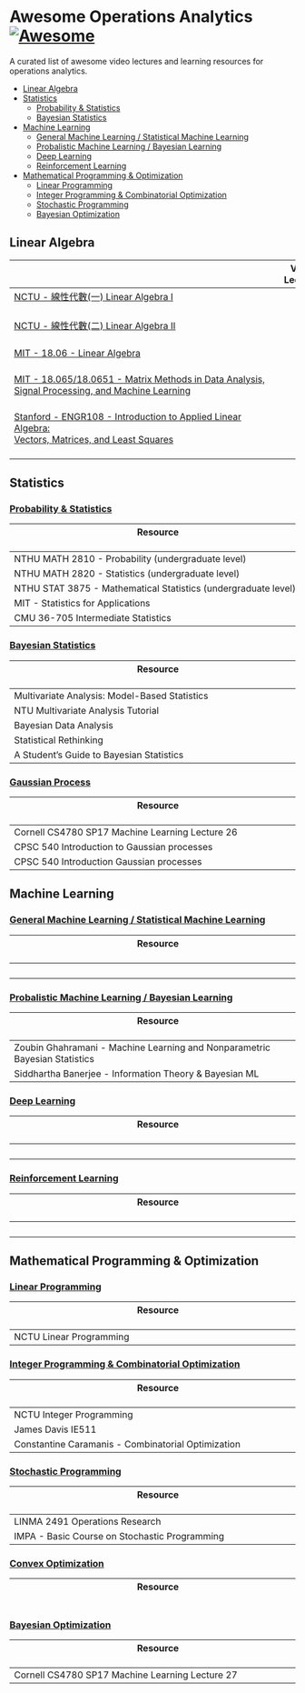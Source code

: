 # Awesome Operations Analytics [![Awesome](https://cdn.rawgit.com/sindresorhus/awesome/d7305f38d29fed78fa85652e3a63e154dd8e8829/media/badge.svg)](https://github.com/sindresorhus/awesome)

A curated list of awesome video lectures and learning resources for operations analytics.


* [Linear Algebra](#linear-algebra)
* [Statistics](#statistics)
  * [Probability & Statistics](#probability--statistics)
  * [Bayesian Statistics](#bayesian-statistics)
* [Machine Learning](#machine-learning)
  * [General Machine Learning / Statistical Machine Learning](#general-machine-learning--statistical-machine-learning) 
  * [Probalistic Machine Learning / Bayesian Learning](#probalistic-machine-learning--bayesian-learning)
  * [Deep Learning](#deep-learning)
  * [Reinforcement Learning](#reinforcement-learning)
* [Mathematical Programming & Optimization](#mathematical-programming--optimization)
  *  [Linear Programming](#linear-programming)
  *  [Integer Programming & Combinatorial Optimization](#integer-programming--combinatorial-optimization)
  *  [Stochastic Programming](#stochastic-programming)
  *  [Bayesian Optimization](#bayesian-optimization)

## Linear Algebra

|&nbsp;&nbsp;&nbsp;&nbsp;&nbsp;&nbsp;&nbsp;&nbsp;&nbsp;&nbsp;&nbsp;&nbsp;&nbsp;&nbsp;&nbsp;&nbsp;&nbsp;&nbsp;&nbsp;&nbsp;&nbsp;&nbsp;&nbsp;&nbsp;&nbsp;&nbsp;&nbsp;&nbsp;&nbsp;&nbsp;&nbsp;&nbsp;&nbsp;&nbsp;&nbsp;&nbsp;&nbsp;&nbsp;&nbsp;&nbsp;&nbsp;&nbsp;&nbsp;&nbsp;&nbsp;&nbsp;&nbsp;&nbsp;&nbsp;&nbsp;&nbsp;&nbsp;&nbsp;&nbsp;&nbsp;&nbsp;&nbsp;&nbsp;&nbsp;&nbsp;&nbsp;&nbsp;&nbsp;&nbsp;&nbsp;&nbsp;&nbsp;&nbsp;&nbsp;&nbsp;&nbsp;&nbsp;&nbsp;&nbsp;&nbsp;&nbsp;&nbsp;&nbsp;&nbsp;&nbsp;&nbsp;&nbsp;&nbsp;&nbsp;&nbsp;&nbsp;&nbsp;&nbsp;&nbsp;&nbsp;&nbsp;&nbsp;&nbsp;&nbsp;&nbsp;&nbsp;&nbsp;&nbsp;&nbsp;&nbsp;&nbsp;&nbsp;&nbsp;&nbsp;&nbsp;&nbsp;&nbsp;| Video Lectures | Lecture Notes | Book   |
| ---      | :---:          | :---:         | :---:  | 
| [NCTU - 線性代數(一) Linear Algebra I](https://ocw.nctu.edu.tw/course_detail.php?bgid=1&gid=1&nid=271&page=3)  <br> <img src="https://img.shields.io/static/v1?label=Instrutor&message=%E8%8E%8A%E9%87%8D&color=red&style=flat-square&labelColor=lightgrey" height="17"> <img src="https://img.shields.io/static/v1?label=lang&message=zh-TW&color=brightgreen&style=flat-square&labelColor=lightgrey" height="17">| [:movie_camera:](https://www.youtube.com/playlist?list=PLj6E8qlqmkFtjxknKFtdxc1_SxNBXgpbo) |
| [NCTU - 線性代數(二) Linear Algebra II](https://ocw.nctu.edu.tw/course_detail.php?bgid=1&gid=1&nid=361&page=3)<br> <img src="https://img.shields.io/static/v1?label=Instrutor&message=%E8%8E%8A%E9%87%8D&color=red&style=flat-square&labelColor=lightgrey" height="17"> <img src="https://img.shields.io/static/v1?label=lang&message=zh-TW&color=brightgreen&style=flat-square&labelColor=lightgrey" height="17"> | [:movie_camera:](https://www.youtube.com/playlist?list=PLj6E8qlqmkFsU6_lxu7soHGgI30IdpA7F) |
| [MIT - 18.06 - Linear Algebra](https://ocw.mit.edu/courses/mathematics/18-06sc-linear-algebra-fall-2011/index.htm#) <br> <img src="https://img.shields.io/static/v1?label=Instrutor&message=Gilbert%20Strang&color=red&style=flat-square&labelColor=lightgrey" height="16"> <img src="https://img.shields.io/static/v1?label=lang&message=EN&color=brightgreen&style=flat-square&labelColor=lightgrey" height="16"> |[:movie_camera:](https://ocw.mit.edu/courses/mathematics/18-06-linear-algebra-spring-2010/video-lectures/) |
| [MIT - 18.065/18.0651 - Matrix Methods in Data Analysis,<br>Signal Processing, and Machine Learning](https://ocw.mit.edu/courses/mathematics/18-065-matrix-methods-in-data-analysis-signal-processing-and-machine-learning-spring-2018/index.htm) <br> <img src="https://img.shields.io/static/v1?label=Instrutor&message=Gilbert%20Strang&color=red&style=flat-square&labelColor=lightgrey" height="16"> <img src="https://img.shields.io/static/v1?label=lang&message=EN&color=brightgreen&style=flat-square&labelColor=lightgrey" height="16">| [:movie_camera:](https://ocw.mit.edu/courses/mathematics/18-065-matrix-methods-in-data-analysis-signal-processing-and-machine-learning-spring-2018/video-lectures/) | [:memo:](https://ocw.mit.edu/courses/mathematics/18-065-matrix-methods-in-data-analysis-signal-processing-and-machine-learning-spring-2018/assignments/) |  
| [Stanford - ENGR108 - Introduction to Applied Linear Algebra: <br> Vectors, Matrices, and Least Squares](https://web.stanford.edu/~boyd/vmls/)<br> <img src="https://img.shields.io/static/v1?label=Instrutor&message=Stephen%20Boyd&color=red&style=flat-square&labelColor=lightgrey" height="16"> <img src="https://img.shields.io/static/v1?label=lang&message=EN&color=brightgreen&style=flat-square&labelColor=lightgrey" height="16">| [:movie_camera:](https://www.youtube.com/playlist?list=PLoROMvodv4rMz-WbFQtNUsUElIh2cPmN9) | |[:book:](https://web.stanford.edu/~boyd/vmls/vmls.pdf)|


## Statistics

### [Probability & Statistics]()
| Resource &nbsp;&nbsp;&nbsp;&nbsp;&nbsp;&nbsp;&nbsp;&nbsp;&nbsp;&nbsp;&nbsp;&nbsp;&nbsp;&nbsp;&nbsp;&nbsp;&nbsp;&nbsp;&nbsp;&nbsp;&nbsp;&nbsp;&nbsp;&nbsp;&nbsp;&nbsp;&nbsp;&nbsp;&nbsp;&nbsp;&nbsp;&nbsp;&nbsp;&nbsp;&nbsp;&nbsp;&nbsp;&nbsp;&nbsp;&nbsp;&nbsp;&nbsp;&nbsp;&nbsp;&nbsp;&nbsp;&nbsp;&nbsp;&nbsp;&nbsp;&nbsp;&nbsp;&nbsp;&nbsp;&nbsp;&nbsp;&nbsp;&nbsp;&nbsp;&nbsp;&nbsp;&nbsp;&nbsp;&nbsp;&nbsp;&nbsp;&nbsp;&nbsp;&nbsp;&nbsp;&nbsp;&nbsp;&nbsp;&nbsp;&nbsp;&nbsp;&nbsp;&nbsp;&nbsp;&nbsp;&nbsp;&nbsp;&nbsp;&nbsp;&nbsp;&nbsp;&nbsp;&nbsp;&nbsp;&nbsp;&nbsp;&nbsp;&nbsp;&nbsp;&nbsp;&nbsp;&nbsp;&nbsp;&nbsp;&nbsp;&nbsp;&nbsp;&nbsp;&nbsp;&nbsp;&nbsp;&nbsp;&nbsp;&nbsp;&nbsp;&nbsp;&nbsp;&nbsp;&nbsp;&nbsp;&nbsp;&nbsp;&nbsp;| Video | Lecture Notes | Book   | Website |
| ---      | :---:          | :---:         | :---:  | :---:   |
| NTHU MATH 2810 - Probability (undergraduate level) | [:movie_camera:](http://www.stat.nthu.edu.tw/~swcheng/Teaching/math2810/index.php) | [:memo:](http://www.stat.nthu.edu.tw/~swcheng/Teaching/math2810/index.php) | |[:link:](http://www.stat.nthu.edu.tw/~swcheng/Teaching/math2810/index.php)
| NTHU MATH 2820 - Statistics (undergraduate level) | [:movie_camera:](http://www.stat.nthu.edu.tw/~swcheng/Teaching/math2820/index.php) | [:memo:](http://www.stat.nthu.edu.tw/~swcheng/Teaching/math2820/index.php) | | [:link:](http://www.stat.nthu.edu.tw/~swcheng/Teaching/math2820/index.php)
| NTHU STAT 3875 - Mathematical Statistics (undergraduate level) | [:movie_camera:](http://www.stat.nthu.edu.tw/~swcheng/Teaching/stat3875/index.php) | [:memo:](http://www.stat.nthu.edu.tw/~swcheng/Teaching/stat3875/index.php) | | [:link:](http://www.stat.nthu.edu.tw/~swcheng/Teaching/stat3875/index.php)
| MIT - Statistics for Applications | [:movie_camera:](https://ocw.mit.edu/courses/mathematics/18-650-statistics-for-applications-fall-2016/lecture-videos/) | [:memo:](https://ocw.mit.edu/courses/mathematics/18-650-statistics-for-applications-fall-2016/lecture-slides) | |[:link:](https://ocw.mit.edu/courses/mathematics/18-650-statistics-for-applications-fall-2016/index.htm)|
| CMU 36-705 Intermediate Statistics | [:movie_camera:](https://www.youtube.com/playlist?list=PLJPW8OTey_OZk6K_9QLpguoPg_Ip3GkW_) | [:memo:](http://www.stat.cmu.edu/~larry/=stat705/) | [:book:](https://github.com/thefuryelement/Readers-Solitude/raw/master/All%20Of%20Statistics%20-%20Larry%20Wasserman.pdf) | [:link:](http://www.stat.cmu.edu/~larry/=stat705/)

### [Bayesian Statistics]()
| Resource &nbsp;&nbsp;&nbsp;&nbsp;&nbsp;&nbsp;&nbsp;&nbsp;&nbsp;&nbsp;&nbsp;&nbsp;&nbsp;&nbsp;&nbsp;&nbsp;&nbsp;&nbsp;&nbsp;&nbsp;&nbsp;&nbsp;&nbsp;&nbsp;&nbsp;&nbsp;&nbsp;&nbsp;&nbsp;&nbsp;&nbsp;&nbsp;&nbsp;&nbsp;&nbsp;&nbsp;&nbsp;&nbsp;&nbsp;&nbsp;&nbsp;&nbsp;&nbsp;&nbsp;&nbsp;&nbsp;&nbsp;&nbsp;&nbsp;&nbsp;&nbsp;&nbsp;&nbsp;&nbsp;&nbsp;&nbsp;&nbsp;&nbsp;&nbsp;&nbsp;&nbsp;&nbsp;&nbsp;&nbsp;&nbsp;&nbsp;&nbsp;&nbsp;&nbsp;&nbsp;&nbsp;&nbsp;&nbsp;&nbsp;&nbsp;&nbsp;&nbsp;&nbsp;&nbsp;&nbsp;&nbsp;&nbsp;&nbsp;&nbsp;&nbsp;&nbsp;&nbsp;&nbsp;&nbsp;&nbsp;&nbsp;&nbsp;&nbsp;&nbsp;&nbsp;&nbsp;&nbsp;&nbsp;&nbsp;&nbsp;&nbsp;&nbsp;&nbsp;&nbsp;&nbsp;&nbsp;&nbsp;&nbsp;&nbsp;&nbsp;&nbsp;&nbsp;&nbsp;&nbsp;&nbsp;&nbsp;&nbsp;&nbsp;| Video | Lecture Notes | Book   | Website |
| ---      | :---:   | :---:       | :---: | :---:   |
| Multivariate Analysis: Model-Based Statistics | [:movie_camera:](https://www.youtube.com/playlist?list=PLKBC9odgDUw5NYjpKbIq0U-Vbg_JCsx4U)|
| NTU Multivariate Analysis Tutorial | [:movie_camera:](https://www.youtube.com/playlist?list=PL-QkhjfYf9S2ryHzWj6uHisRYHsHjt1sm&ab_channel=%E9%BB%83%E7%90%AE%E4%BB%81)|
| Bayesian Data Analysis | [:movie_camera:](https://www.youtube.com/playlist?list=PLBqnAso5Dy7O0IVoVn2b-WtetXQk5CDk6) | [:memo:](https://avehtari.github.io/BDA_course_Aalto/chapter_notes/BDA_notes.pdf) | [:book:](https://statisticalsupportandresearch.files.wordpress.com/2017/11/bayesian_data_analysis.pdf) | [:link:](https://avehtari.github.io/BDA_course_Aalto/gsu2021.html) |
| Statistical Rethinking |[:movie_camera:](https://www.youtube.com/playlist?list=PLDcUM9US4XdNM4Edgs7weiyIguLSToZRI)| [:memo:](https://github.com/rmcelreath/stat_rethinking_2020)|[:book:](https://github.com/Booleans/statistical-rethinking/raw/master/Statistical%20Rethinking%202nd%20Edition.pdf)|[:link:](http://xcelab.net/rm/statistical-rethinking/)|
| A Student’s Guide to Bayesian Statistics | [:movie_camera:](https://www.youtube.com/playlist?list=PLwJRxp3blEvZ8AKMXOy0fc0cqT61GsKCG) | | [:book:](https://dokumen.pub/download/a-students-guide-to-bayesian-statistics-2017942214-9781473916357-9781473916364.html)


### [Gaussian Process]()
| Resource &nbsp;&nbsp;&nbsp;&nbsp;&nbsp;&nbsp;&nbsp;&nbsp;&nbsp;&nbsp;&nbsp;&nbsp;&nbsp;&nbsp;&nbsp;&nbsp;&nbsp;&nbsp;&nbsp;&nbsp;&nbsp;&nbsp;&nbsp;&nbsp;&nbsp;&nbsp;&nbsp;&nbsp;&nbsp;&nbsp;&nbsp;&nbsp;&nbsp;&nbsp;&nbsp;&nbsp;&nbsp;&nbsp;&nbsp;&nbsp;&nbsp;&nbsp;&nbsp;&nbsp;&nbsp;&nbsp;&nbsp;&nbsp;&nbsp;&nbsp;&nbsp;&nbsp;&nbsp;&nbsp;&nbsp;&nbsp;&nbsp;&nbsp;&nbsp;&nbsp;&nbsp;&nbsp;&nbsp;&nbsp;&nbsp;&nbsp;&nbsp;&nbsp;&nbsp;&nbsp;&nbsp;&nbsp;&nbsp;&nbsp;&nbsp;&nbsp;&nbsp;&nbsp;&nbsp;&nbsp;&nbsp;&nbsp;&nbsp;&nbsp;&nbsp;&nbsp;&nbsp;&nbsp;&nbsp;&nbsp;&nbsp;&nbsp;&nbsp;&nbsp;&nbsp;&nbsp;&nbsp;&nbsp;&nbsp;&nbsp;&nbsp;&nbsp;&nbsp;&nbsp;&nbsp;&nbsp;&nbsp;&nbsp;&nbsp;&nbsp;&nbsp;&nbsp;&nbsp;&nbsp;&nbsp;&nbsp;&nbsp;&nbsp;| Video | Lecture Notes | Book   | Website |
| ---      | :---:   | :---:       | :---: | :---:   |
| Cornell CS4780 SP17 Machine Learning Lecture 26 | [:movie_camera:](https://www.youtube.com/watch?v=R-NUdqxKjos&t=1416s) | [:memo:](http://www.cs.cornell.edu/courses/cs4780/2018fa/lectures/lecturenote15.html) | [:book:](http://www.gaussianprocess.org/gpml/chapters/RW2.pdf)
| CPSC 540 Introduction to Gaussian processes |  [:movie_camera:](https://www.youtube.com/watch?v=4vGiHC35j9s) | [:memo:](https://www.cs.ubc.ca/~nando/540-2013/lectures/l6.pdf)
| CPSC 540 Introduction Gaussian processes |  [:movie_camera:](https://www.youtube.com/watch?v=MfHKW5z-OOA&t=2857s) | [:memo:](https://www.cs.ubc.ca/~nando/540-2013/lectures/l6.pdf)


## Machine Learning

 
### [General Machine Learning / Statistical Machine Learning]()
| Resource &nbsp;&nbsp;&nbsp;&nbsp;&nbsp;&nbsp;&nbsp;&nbsp;&nbsp;&nbsp;&nbsp;&nbsp;&nbsp;&nbsp;&nbsp;&nbsp;&nbsp;&nbsp;&nbsp;&nbsp;&nbsp;&nbsp;&nbsp;&nbsp;&nbsp;&nbsp;&nbsp;&nbsp;&nbsp;&nbsp;&nbsp;&nbsp;&nbsp;&nbsp;&nbsp;&nbsp;&nbsp;&nbsp;&nbsp;&nbsp;&nbsp;&nbsp;&nbsp;&nbsp;&nbsp;&nbsp;&nbsp;&nbsp;&nbsp;&nbsp;&nbsp;&nbsp;&nbsp;&nbsp;&nbsp;&nbsp;&nbsp;&nbsp;&nbsp;&nbsp;&nbsp;&nbsp;&nbsp;&nbsp;&nbsp;&nbsp;&nbsp;&nbsp;&nbsp;&nbsp;&nbsp;&nbsp;&nbsp;&nbsp;&nbsp;&nbsp;&nbsp;&nbsp;&nbsp;&nbsp;&nbsp;&nbsp;&nbsp;&nbsp;&nbsp;&nbsp;&nbsp;&nbsp;&nbsp;&nbsp;&nbsp;&nbsp;&nbsp;&nbsp;&nbsp;&nbsp;&nbsp;&nbsp;&nbsp;&nbsp;&nbsp;&nbsp;&nbsp;&nbsp;&nbsp;&nbsp;&nbsp;&nbsp;&nbsp;&nbsp;&nbsp;&nbsp;&nbsp;&nbsp;&nbsp;&nbsp;&nbsp;&nbsp;| Video | Lecture Notes | Book   | Website |
| ---      | :---:          | :---:         | :---:  | :---:   |
|          | :movie_camera: | :memo:        | :book: | :link:  |


### [Probalistic Machine Learning / Bayesian Learning]()
| Resource &nbsp;&nbsp;&nbsp;&nbsp;&nbsp;&nbsp;&nbsp;&nbsp;&nbsp;&nbsp;&nbsp;&nbsp;&nbsp;&nbsp;&nbsp;&nbsp;&nbsp;&nbsp;&nbsp;&nbsp;&nbsp;&nbsp;&nbsp;&nbsp;&nbsp;&nbsp;&nbsp;&nbsp;&nbsp;&nbsp;&nbsp;&nbsp;&nbsp;&nbsp;&nbsp;&nbsp;&nbsp;&nbsp;&nbsp;&nbsp;&nbsp;&nbsp;&nbsp;&nbsp;&nbsp;&nbsp;&nbsp;&nbsp;&nbsp;&nbsp;&nbsp;&nbsp;&nbsp;&nbsp;&nbsp;&nbsp;&nbsp;&nbsp;&nbsp;&nbsp;&nbsp;&nbsp;&nbsp;&nbsp;&nbsp;&nbsp;&nbsp;&nbsp;&nbsp;&nbsp;&nbsp;&nbsp;&nbsp;&nbsp;&nbsp;&nbsp;&nbsp;&nbsp;&nbsp;&nbsp;&nbsp;&nbsp;&nbsp;&nbsp;&nbsp;&nbsp;&nbsp;&nbsp;&nbsp;&nbsp;&nbsp;&nbsp;&nbsp;&nbsp;&nbsp;&nbsp;&nbsp;&nbsp;&nbsp;&nbsp;&nbsp;&nbsp;&nbsp;&nbsp;&nbsp;&nbsp;&nbsp;&nbsp;&nbsp;&nbsp;&nbsp;&nbsp;&nbsp;&nbsp;&nbsp;&nbsp;&nbsp;&nbsp;| Video | Lecture Notes | Book   | Website |
| ---      | :---:   | :---:       | :---: | :---:   |
|Zoubin Ghahramani - Machine Learning and Nonparametric Bayesian Statistics|  [:movie_camera:](https://www.youtube.com/watch?v=5KdWhDpeQvU&t=1402s&ab_channel=TelewizjaStudenckaPolitechnikiWroc%C5%82awskiejSTYK) |  |  | [:link:](https://www.ii.pwr.edu.pl/~gonczarek/zoubin.html)
|Siddhartha Banerjee - Information Theory & Bayesian ML| | | | [:link:](https://people.orie.cornell.edu/sbanerjee/courses/orie4742s21/)

### [Deep Learning]()
| Resource &nbsp;&nbsp;&nbsp;&nbsp;&nbsp;&nbsp;&nbsp;&nbsp;&nbsp;&nbsp;&nbsp;&nbsp;&nbsp;&nbsp;&nbsp;&nbsp;&nbsp;&nbsp;&nbsp;&nbsp;&nbsp;&nbsp;&nbsp;&nbsp;&nbsp;&nbsp;&nbsp;&nbsp;&nbsp;&nbsp;&nbsp;&nbsp;&nbsp;&nbsp;&nbsp;&nbsp;&nbsp;&nbsp;&nbsp;&nbsp;&nbsp;&nbsp;&nbsp;&nbsp;&nbsp;&nbsp;&nbsp;&nbsp;&nbsp;&nbsp;&nbsp;&nbsp;&nbsp;&nbsp;&nbsp;&nbsp;&nbsp;&nbsp;&nbsp;&nbsp;&nbsp;&nbsp;&nbsp;&nbsp;&nbsp;&nbsp;&nbsp;&nbsp;&nbsp;&nbsp;&nbsp;&nbsp;&nbsp;&nbsp;&nbsp;&nbsp;&nbsp;&nbsp;&nbsp;&nbsp;&nbsp;&nbsp;&nbsp;&nbsp;&nbsp;&nbsp;&nbsp;&nbsp;&nbsp;&nbsp;&nbsp;&nbsp;&nbsp;&nbsp;&nbsp;&nbsp;&nbsp;&nbsp;&nbsp;&nbsp;&nbsp;&nbsp;&nbsp;&nbsp;&nbsp;&nbsp;&nbsp;&nbsp;&nbsp;&nbsp;&nbsp;&nbsp;&nbsp;&nbsp;&nbsp;&nbsp;&nbsp;&nbsp;| Video | Lecture Notes | Book   | Website |
| ---      | :---:          | :---:         | :---:  | :---:   |
|          | :movie_camera: | :memo:        | :book: | :link:  |

### [Reinforcement Learning]()
| Resource &nbsp;&nbsp;&nbsp;&nbsp;&nbsp;&nbsp;&nbsp;&nbsp;&nbsp;&nbsp;&nbsp;&nbsp;&nbsp;&nbsp;&nbsp;&nbsp;&nbsp;&nbsp;&nbsp;&nbsp;&nbsp;&nbsp;&nbsp;&nbsp;&nbsp;&nbsp;&nbsp;&nbsp;&nbsp;&nbsp;&nbsp;&nbsp;&nbsp;&nbsp;&nbsp;&nbsp;&nbsp;&nbsp;&nbsp;&nbsp;&nbsp;&nbsp;&nbsp;&nbsp;&nbsp;&nbsp;&nbsp;&nbsp;&nbsp;&nbsp;&nbsp;&nbsp;&nbsp;&nbsp;&nbsp;&nbsp;&nbsp;&nbsp;&nbsp;&nbsp;&nbsp;&nbsp;&nbsp;&nbsp;&nbsp;&nbsp;&nbsp;&nbsp;&nbsp;&nbsp;&nbsp;&nbsp;&nbsp;&nbsp;&nbsp;&nbsp;&nbsp;&nbsp;&nbsp;&nbsp;&nbsp;&nbsp;&nbsp;&nbsp;&nbsp;&nbsp;&nbsp;&nbsp;&nbsp;&nbsp;&nbsp;&nbsp;&nbsp;&nbsp;&nbsp;&nbsp;&nbsp;&nbsp;&nbsp;&nbsp;&nbsp;&nbsp;&nbsp;&nbsp;&nbsp;&nbsp;&nbsp;&nbsp;&nbsp;&nbsp;&nbsp;&nbsp;&nbsp;&nbsp;&nbsp;&nbsp;&nbsp;&nbsp;| Video | Lecture Notes | Book   | Website |
| ---      | :---:          | :---:         | :---:  | :---:   |
|          | :movie_camera: | :memo:        | :book: | :link:  |

## Mathematical Programming & Optimization

### [Linear Programming]()
| Resource &nbsp;&nbsp;&nbsp;&nbsp;&nbsp;&nbsp;&nbsp;&nbsp;&nbsp;&nbsp;&nbsp;&nbsp;&nbsp;&nbsp;&nbsp;&nbsp;&nbsp;&nbsp;&nbsp;&nbsp;&nbsp;&nbsp;&nbsp;&nbsp;&nbsp;&nbsp;&nbsp;&nbsp;&nbsp;&nbsp;&nbsp;&nbsp;&nbsp;&nbsp;&nbsp;&nbsp;&nbsp;&nbsp;&nbsp;&nbsp;&nbsp;&nbsp;&nbsp;&nbsp;&nbsp;&nbsp;&nbsp;&nbsp;&nbsp;&nbsp;&nbsp;&nbsp;&nbsp;&nbsp;&nbsp;&nbsp;&nbsp;&nbsp;&nbsp;&nbsp;&nbsp;&nbsp;&nbsp;&nbsp;&nbsp;&nbsp;&nbsp;&nbsp;&nbsp;&nbsp;&nbsp;&nbsp;&nbsp;&nbsp;&nbsp;&nbsp;&nbsp;&nbsp;&nbsp;&nbsp;&nbsp;&nbsp;&nbsp;&nbsp;&nbsp;&nbsp;&nbsp;&nbsp;&nbsp;&nbsp;&nbsp;&nbsp;&nbsp;&nbsp;&nbsp;&nbsp;&nbsp;&nbsp;&nbsp;&nbsp;&nbsp;&nbsp;&nbsp;&nbsp;&nbsp;&nbsp;&nbsp;&nbsp;&nbsp;&nbsp;&nbsp;&nbsp;&nbsp;&nbsp;&nbsp;&nbsp;&nbsp;&nbsp;| Video | Lecture Notes | Book   | Website |
| ---      | :---:          | :---:         | :---:  | :---:   |
| NCTU Linear Programming   | [:movie_camera:](https://www.bilibili.com/video/BV1A5411r7TK?from=search&seid=11959137964899870534) |

### [Integer Programming & Combinatorial Optimization]()
| Resource &nbsp;&nbsp;&nbsp;&nbsp;&nbsp;&nbsp;&nbsp;&nbsp;&nbsp;&nbsp;&nbsp;&nbsp;&nbsp;&nbsp;&nbsp;&nbsp;&nbsp;&nbsp;&nbsp;&nbsp;&nbsp;&nbsp;&nbsp;&nbsp;&nbsp;&nbsp;&nbsp;&nbsp;&nbsp;&nbsp;&nbsp;&nbsp;&nbsp;&nbsp;&nbsp;&nbsp;&nbsp;&nbsp;&nbsp;&nbsp;&nbsp;&nbsp;&nbsp;&nbsp;&nbsp;&nbsp;&nbsp;&nbsp;&nbsp;&nbsp;&nbsp;&nbsp;&nbsp;&nbsp;&nbsp;&nbsp;&nbsp;&nbsp;&nbsp;&nbsp;&nbsp;&nbsp;&nbsp;&nbsp;&nbsp;&nbsp;&nbsp;&nbsp;&nbsp;&nbsp;&nbsp;&nbsp;&nbsp;&nbsp;&nbsp;&nbsp;&nbsp;&nbsp;&nbsp;&nbsp;&nbsp;&nbsp;&nbsp;&nbsp;&nbsp;&nbsp;&nbsp;&nbsp;&nbsp;&nbsp;&nbsp;&nbsp;&nbsp;&nbsp;&nbsp;&nbsp;&nbsp;&nbsp;&nbsp;&nbsp;&nbsp;&nbsp;&nbsp;&nbsp;&nbsp;&nbsp;&nbsp;&nbsp;&nbsp;&nbsp;&nbsp;&nbsp;&nbsp;&nbsp;&nbsp;&nbsp;&nbsp;&nbsp;| Video | Lecture Notes | Book   | Website |
| ---      | :---:          | :---:         | :---:  | :---:   |
| NCTU Integer Programming  | [:movie_camera:](https://ocw.nctu.edu.tw/course_detail-v.php?bgid=3&gid=0&nid=402) | [:memo:](https://ocw.nctu.edu.tw/course/ip002/lecture_IP1.pdf)
| James Davis IE511 | [:movie_camera:](https://www.youtube.com/channel/UCsZ5SOyr3XLIa3zXJsxkeXQ/videos)
| Constantine Caramanis - Combinatorial Optimization | [:movie_camera:](https://www.youtube.com/playlist?list=PLXsmhnDvpjORcTRFMVF3aUgyYlHsxfhNL) |

### [Stochastic Programming]()
| Resource &nbsp;&nbsp;&nbsp;&nbsp;&nbsp;&nbsp;&nbsp;&nbsp;&nbsp;&nbsp;&nbsp;&nbsp;&nbsp;&nbsp;&nbsp;&nbsp;&nbsp;&nbsp;&nbsp;&nbsp;&nbsp;&nbsp;&nbsp;&nbsp;&nbsp;&nbsp;&nbsp;&nbsp;&nbsp;&nbsp;&nbsp;&nbsp;&nbsp;&nbsp;&nbsp;&nbsp;&nbsp;&nbsp;&nbsp;&nbsp;&nbsp;&nbsp;&nbsp;&nbsp;&nbsp;&nbsp;&nbsp;&nbsp;&nbsp;&nbsp;&nbsp;&nbsp;&nbsp;&nbsp;&nbsp;&nbsp;&nbsp;&nbsp;&nbsp;&nbsp;&nbsp;&nbsp;&nbsp;&nbsp;&nbsp;&nbsp;&nbsp;&nbsp;&nbsp;&nbsp;&nbsp;&nbsp;&nbsp;&nbsp;&nbsp;&nbsp;&nbsp;&nbsp;&nbsp;&nbsp;&nbsp;&nbsp;&nbsp;&nbsp;&nbsp;&nbsp;&nbsp;&nbsp;&nbsp;&nbsp;&nbsp;&nbsp;&nbsp;&nbsp;&nbsp;&nbsp;&nbsp;&nbsp;&nbsp;&nbsp;&nbsp;&nbsp;&nbsp;&nbsp;&nbsp;&nbsp;&nbsp;&nbsp;&nbsp;&nbsp;&nbsp;&nbsp;&nbsp;&nbsp;&nbsp;&nbsp;&nbsp;&nbsp;| Video | Lecture Notes | Book   | Website |
| ---      | :---:          | :---:         | :---:  | :---:   |
| LINMA 2491  Operations Research | [:movie_camera:](https://www.youtube.com/user/el011301/videos) | [:memo:](https://ap-rg.eu/courses/operations-research-linma-2491/)| | | [:link:](https://ap-rg.eu/courses/operations-research-linma-2491/)|
| IMPA - Basic Course on Stochastic Programming |  [:movie_camera:](https://www.youtube.com/playlist?list=PLo4jXE-LdDTSmKVxiE130o1KebekNk00R) | [:memo:](https://svan2016.sciencesconf.org/resource/page/id/26.html) | | [:link:](https://svan2016.sciencesconf.org/resource/page/id/26.html)


### [Convex Optimization]()
| Resource &nbsp;&nbsp;&nbsp;&nbsp;&nbsp;&nbsp;&nbsp;&nbsp;&nbsp;&nbsp;&nbsp;&nbsp;&nbsp;&nbsp;&nbsp;&nbsp;&nbsp;&nbsp;&nbsp;&nbsp;&nbsp;&nbsp;&nbsp;&nbsp;&nbsp;&nbsp;&nbsp;&nbsp;&nbsp;&nbsp;&nbsp;&nbsp;&nbsp;&nbsp;&nbsp;&nbsp;&nbsp;&nbsp;&nbsp;&nbsp;&nbsp;&nbsp;&nbsp;&nbsp;&nbsp;&nbsp;&nbsp;&nbsp;&nbsp;&nbsp;&nbsp;&nbsp;&nbsp;&nbsp;&nbsp;&nbsp;&nbsp;&nbsp;&nbsp;&nbsp;&nbsp;&nbsp;&nbsp;&nbsp;&nbsp;&nbsp;&nbsp;&nbsp;&nbsp;&nbsp;&nbsp;&nbsp;&nbsp;&nbsp;&nbsp;&nbsp;&nbsp;&nbsp;&nbsp;&nbsp;&nbsp;&nbsp;&nbsp;&nbsp;&nbsp;&nbsp;&nbsp;&nbsp;&nbsp;&nbsp;&nbsp;&nbsp;&nbsp;&nbsp;&nbsp;&nbsp;&nbsp;&nbsp;&nbsp;&nbsp;&nbsp;&nbsp;&nbsp;&nbsp;&nbsp;&nbsp;&nbsp;&nbsp;&nbsp;&nbsp;&nbsp;&nbsp;&nbsp;&nbsp;&nbsp;&nbsp;&nbsp;&nbsp;| Video | Lecture Notes | Book   | Website |
| ---      | :---:          | :---:         | :---:  | :---:   |

### [Bayesian Optimization]()
| Resource &nbsp;&nbsp;&nbsp;&nbsp;&nbsp;&nbsp;&nbsp;&nbsp;&nbsp;&nbsp;&nbsp;&nbsp;&nbsp;&nbsp;&nbsp;&nbsp;&nbsp;&nbsp;&nbsp;&nbsp;&nbsp;&nbsp;&nbsp;&nbsp;&nbsp;&nbsp;&nbsp;&nbsp;&nbsp;&nbsp;&nbsp;&nbsp;&nbsp;&nbsp;&nbsp;&nbsp;&nbsp;&nbsp;&nbsp;&nbsp;&nbsp;&nbsp;&nbsp;&nbsp;&nbsp;&nbsp;&nbsp;&nbsp;&nbsp;&nbsp;&nbsp;&nbsp;&nbsp;&nbsp;&nbsp;&nbsp;&nbsp;&nbsp;&nbsp;&nbsp;&nbsp;&nbsp;&nbsp;&nbsp;&nbsp;&nbsp;&nbsp;&nbsp;&nbsp;&nbsp;&nbsp;&nbsp;&nbsp;&nbsp;&nbsp;&nbsp;&nbsp;&nbsp;&nbsp;&nbsp;&nbsp;&nbsp;&nbsp;&nbsp;&nbsp;&nbsp;&nbsp;&nbsp;&nbsp;&nbsp;&nbsp;&nbsp;&nbsp;&nbsp;&nbsp;&nbsp;&nbsp;&nbsp;&nbsp;&nbsp;&nbsp;&nbsp;&nbsp;&nbsp;&nbsp;&nbsp;&nbsp;&nbsp;&nbsp;&nbsp;&nbsp;&nbsp;&nbsp;&nbsp;&nbsp;&nbsp;&nbsp;&nbsp;| Video | Lecture Notes | Book   | Website |
| ---      | :---:   | :---:       | :---: | :---:   |
| Cornell CS4780 SP17 Machine Learning Lecture 27 | [:movie_camera:](https://www.youtube.com/watch?v=BzHJ57QCdVo) | [:memo:](http://www.cs.cornell.edu/courses/cs4780/2018fa/lectures/lecturenote15.html) | [:book:](http://www.gaussianprocess.org/gpml/chapters/RW2.pdf)
